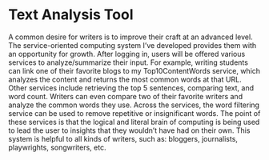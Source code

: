 # Text Analysis Tool
A common desire for writers is to improve their craft at an advanced level. The service-oriented computing system I’ve developed provides them with an opportunity for growth. After logging in, users will be offered various services to analyze/summarize their input. For example, writing students can link one of their favorite blogs to my Top10ContentWords service, which analyzes the content and returns the most common words at that URL. Other services include retrieving the top 5 sentences, comparing text, and word count. Writers can even compare two of their favorite writers and analyze the common words they use. Across the services, the word filtering service can be used to remove repetitive or insignificant words. The point of these services is that the logical and literal brain of computing is being used to lead the user to insights that they wouldn’t have had on their own. This system is helpful to all kinds of writers, such as: bloggers, journalists, playwrights, songwriters, etc.
